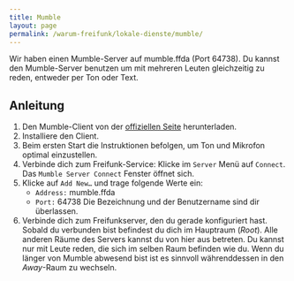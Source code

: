 ```yaml
---
title: Mumble
layout: page
permalink: /warum-freifunk/lokale-dienste/mumble/
---
```


Wir haben einen Mumble-Server auf mumble.ffda (Port 64738). Du kannst den Mumble-Server benutzen um mit mehreren Leuten gleichzeitig zu reden, entweder per Ton oder Text.

Anleitung
--------

1. Den Mumble-Client von der [offiziellen Seite](http://mumble.info) herunterladen.
2. Installiere den Client.
3. Beim ersten Start die Instruktionen befolgen, um Ton und Mikrofon optimal einzustellen.
4. Verbinde dich zum Freifunk-Service: Klicke im `Server` Menü auf `Connect`. Das `Mumble Server Connect` Fenster öffnet sich.
5. Klicke auf `Add New…` und trage folgende Werte ein:
	* `Address:` mumble.ffda
	* `Port:` 64738
	Die Bezeichnung und der Benutzername sind dir überlassen.
6. Verbinde dich zum Freifunkserver, den du gerade konfiguriert hast. Sobald du verbunden bist befindest du dich im Hauptraum (*Root*). Alle anderen Räume des Servers kannst du von hier aus betreten. Du kannst nur mit Leute reden, die sich im selben Raum befinden wie du. Wenn du länger von Mumble abwesend bist ist es sinnvoll währenddessen in den *Away*-Raum zu wechseln.
